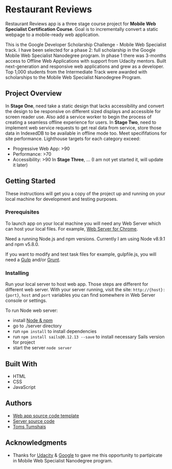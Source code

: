 # Restaurant Reviews

Restaurant Reviews app is a three stage course project for **Mobile Web Specialist Certification Course**. Goal is to incrementally convert a static webpage to a mobile-ready web application.

This is the Google Developer Scholarship Challenge - Mobile Web Specialist track.
I have been selected for a phase 2: full scholarship in the Google Mobile Web Specialist Nanodegree program.
In phase 1 there was 3-months access to Offline Web Applications with support from Udacity mentors.
Built next-generation and responsive web applications and grew as a developer.
Top 1,000 students from the Intermediate Track were awarded with scholarships to the Mobile Web Specialist Nanodegree Program.

## Project Overview

In **Stage One**, need take a static design that lacks accessibility and convert the design to be responsive on different sized displays and accessible for screen reader use. Also add a service worker to begin the process of creating a seamless offline experience for users. 
In **Stage Two**, need to implement web service requests to get real data from service, store those data in IndexedDB to be available in offline mode too. Meet specififations for site performance. Lighthouse targets for each category exceed: 
* Progressive Web App: >90
* Performance: >70
* Accessibility: >90
In **Stage Three**, ... (I am not yet started it, will update it later)

## Getting Started

These instructions will get you a copy of the project up and running on your local machine for development and testing purposes.

### Prerequisites

To launch app on your local machine you will need any Web Server which can host your local files.
For example, [Web Server for Chrome](https://chrome.google.com/webstore/detail/web-server-for-chrome/ofhbbkphhbklhfoeikjpcbhemlocgigb).

Need a running Node.js and npm versions. Currently I am using Node v8.9.1 and npm v5.8.0.

If you want to modify and test task files for example, gulpfile.js, you will need a [Gulp](https://gulpjs.com/) and/or [Grunt](https://gruntjs.com/).

### Installing

Run your local server to host web app. 
Those steps are different for different web server.
With your server running, visit the site: `http://{host}:{port}`, `host` and `port` variables you can find somewhere in Web Server console or settings.

To run Node web server:
* install [Node & npm](https://nodejs.org/en/)
* go to ./server directory
* run `npm install` to install dependencies
* run `npm install sails@0.12.13 --save` to install necessary Sails version for project
* start the server `node server`

## Built With

* HTML
* CSS
* JavaScript

## Authors

* [Web app source code template](https://github.com/udacity/mws-restaurant-stage-1)
* [Server source code](https://github.com/udacity/mws-restaurant-stage-2)
* [Toms Tumshais](https://github.com/tomstumshais)

## Acknowledgments

* Thanks for [Udacity](https://eu.udacity.com/) & [Google](https://www.google.com/) to gave me this opportunity to partipicate in Mobile Web Specialist Nanodegree program.
